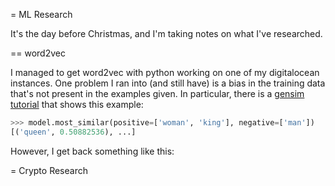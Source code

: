 = ML Research

It's the day before Christmas, and I'm taking notes on what I've researched.

== word2vec

I managed to get word2vec with python working on one of my digitalocean instances. One problem I ran into (and still have) is a bias
in the training data that's not present in the examples given. In particular, there is a 
[gensim tutorial](http://radimrehurek.com/gensim/models/word2vec.html) that shows this example:

```python
>>> model.most_similar(positive=['woman', 'king'], negative=['man'])
[('queen', 0.50882536), ...]
```

However, I get back something like this:




= Crypto Research

